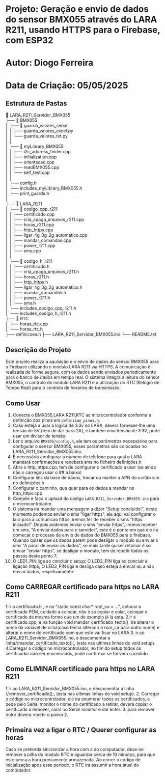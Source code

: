 # Projeto: Geração e envio de dados do sensor BMX055 através do LARA R211, usando HTTPS para o Firebase, com ESP32
# Autor: Diogo Ferreira
# Data de Criação: 05/05/2025

## Estrutura de Pastas

📁 LARA_R211_Servidor_BMX055  
├── 📁 BMX055  
│    ├── 📁 guarda_valores_serial  
│    │    ├── guarda_valores_excel.py  
│    │    └── guarda_valores_txt.py  
│    │  
│    ├── 📁 myLibrary_BMX055  
│    │    ├── i2c_address_finder.cpp  
│    │    ├── initialization.cpp  
│    │    ├── orientacao.cpp  
│    │    ├── readBMX055.cpp  
│    │    └── self_test.cpp  
│    │  
│    ├── config.h  
│    ├── includes_myLibrary_BMX055.h  
│    └── print_guarda.h  
│  
├── 📁 LARA_R211  
│    ├── 📁 codigo_cpp_r211  
│    │    ├── certificado.cpp  
│    │    ├── cria_apaga_arquivos_r211.cpp  
│    │    ├── horas_r211.cpp  
│    │    ├── http_https.cpp  
│    │    ├── ligar_4g_3g_2g_automatico.cpp  
│    │    ├── mandar_comandos.cpp  
│    │    ├── power_r211.cpp  
│    │    └── sms.cpp  
│    │  
│    ├── 📁 codigo_h_r211  
│    │    ├── certificado.h  
│    │    ├── cria_apaga_arquivos_r211.h  
│    │    ├── horas_r211.h  
│    │    ├── http_https.h  
│    │    ├── ligar_4g_3g_2g_automatico.h  
│    │    ├── mandar_comandos.h  
│    │    ├── power_r211.h  
│    │    └── sms.h  
│    ├── includes_codigo_cpp_r211.h  
│    └── includes_codigo_h_r211.h   
├── 📁 RTC  
│    ├── horas_rtc.cpp  
│    └── horas_rtc.h  
├── definicoes.h
├── LARA_R211_Servidor_BMX055.ino
└── README.txt

## Descrição do Projeto
Este projeto realiza a aquisição e o envio de dados do sensor BMX055 para o Firebase utilizando o módulo LARA R211 via HTTPS. A comunicação é realizada de forma segura, com os dados sendo enviados periodicamente para o banco de dados em tempo real. O sistema integra a leitura do sensor BMX055, o controlo do módulo LARA R211 e a utilização do RTC (Relógio de Tempo Real) para o controlo de horários de transmissão.


## Como Usar
1. Conecte o BMX055,LARA R211,RTC ao microcontrolador conforme a definição dos pinos em `definicao_pinos.h`.
2. Caso esteja a usar a logica de 3.3v no LARA, devera fornecer-lhe uma tensão de 5V (tem de dar para 2A), e também 
uma tensão de 3.3V, pode usar um divisor de tensão.
3. Ler o arquivo `BMX055/config.h`, ele tem os parâmetros necessários para configurar o sensor BMX055,
esses parâmetros são colocados no LARA_R211_Servidor_BMX055.ino.
4. É necessário configurar o numero de telefone para qual o LARA mandará confirmações e receberá sms no ficheiro definições.h
5. Abra o http_https.cpp, tem de configurar o certificado a usar (se ainda não o carregou usar o ## a baixo)
6. Configurar link da base de dados, trocar ou manter a APN do cartão sim no definições.h
7. Configurar o caminho, que quer para os dados a mandar no http_https.cpp 
8. Compile e faça o upload do código `LARA_R211_Servidor_BMX055.ino` para o microcontrolador.
9. O sistema ira mandar uma mensagem a dizer "Setup concluído!", neste momento podemos enviar o sms "ligar https", ele aqui vai configurar o lara para a comunicao https,
iremos ter de receber o sms "https iniciado!". Depois podemos enviar o sms "enviar https", iremos receber um sms, "A enviar dados para o servidor", este é o ponto
em que ele ira comecar o processo de envio de dados do BMX055 para o firebase. Quando quiser que os dados parem pode desligar o modulo ou enviar o sms "A parar de enviar os dados", se mais tarde quiser 
retomar é so enviar "enviar https", se desligar o modulo, tem de repetir todos os passos deste ponto 7.
10. O LED1_PIN liga ao concluir o setup; O LED2_PIN liga ao concluir a ligação https; O LED3_PIN liga e desliga caso esteja a enviar ou a não enviar dados, respetivamente.


## Como CARREGAR certificado para https no LARA R211

1.ir a certificado.h , e no "static const char* root_ca = …", colocar o certificado PEM, cuidado a colocar, não é so copiar e colar, coloque o certificado da mesma forma que um de exemplo já la esta.
2.ir a certificado.cpp, e na função void mandar_certificado_texto(), ira alterar o nome da variável de cima(caso tenha alterado o roor_ca para outro nome) e alterar o nome do certificado com que este vai ficar no LARA 
3. ir ao LARA_R211_Servidor_BMX055.ino, e descomentar a linha//mandar_certificado_texto();, (esta nas ultimas linhas do void setup). 
4.Carregar o código no microcontrolador, no fim do setup todos os certificador irão ser enumerados, pode confirmar se foi vem sucedido

## Como ELIMINAR certificado para https no LARA R211

1.ir ao LARA_R211_Servidor_BMX055.ino, e descomentar a linha //remover_certificado();, (esta nas ultimas linhas do void setup). 
2. Carregar o código no microcontrolador, ele ira enumerar todos os certificados, e pede pelo Serial monitor o nome do certificado a retirar, devera copiar o certificado a remover, colar no Serial monitor e dar enter.
3. para remover outro devera repetir o passo 2.

## Primeira vez a ligar o RTC / Querer configurar as horas 
Caso se pretenda sincronizar a hora com a do computador, deve-se remover
a pilha do modulo RTC e aguardar cerca de 10 minutos, para que este perca a hora previamente
armazenada. Ao correr o código de inicialização apos esse período, o RTC ira assumir a hora atual
do computador.




